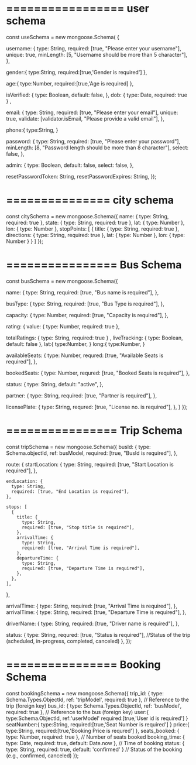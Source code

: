 =================
user schema
=================

const useSchema = new mongoose.Schema( {

username: {
type: String,
required: [true, "Please enter your username"],
unique: true,
minLength: [5, "Username should be more than 5 character"],
},

gender:{
type:String,
required:[true,'Gender is required']
},

age:{
type:Number,
required:[true,'Age is required]
},

isVerified: {
type: Boolean,
default: false,
},
dob: {
type: Date,
required: true
}
,

email: {
type: String,
required: [true, "Please enter your email"],
unique: true,
validate: [validator.isEmail, "Please provide a valid email"],
},

phone:{
type:String,
}

password: {
type: String,
required: [true, "Please enter your password"],
minLength: [8, "Password length should be more than 8 character"],
select: false,
},

admin: {
type: Boolean,
default: false,
select: false,
},

resetPasswordToken: String,
resetPasswordExpires: String,
});

===============
city schema
===============
const citySchema = new mongoose.Schema({
name: {
type: String,
required: true
},
state: {
type: String,
required: true
},
lat: {
type: Number
},
lon: {
type: Number
},
stopPoints: [
{
title: {
type: String,
required: true
},
directions: {
type: String,
required: true
},
lat: {
type: Number
},
lon: {
type: Number
}
}
]
});

================
Bus Schema
================
const busSchema = new mongoose.Schema({

name: {
type: String,
required: [true, "Bus name is required"],
},

busType: {
type: String,
required: [true, "Bus Type is required"],
},

capacity: {
type: Number,
required: [true, "Capacity is required"],
},

rating: {
value: {
type: Number,
required: true
},

totalRatings: {
type: String,
required: true
}
,
liveTracking: {
type: Boolean,
default: false
},
lat:{
type:Number,
}
long:{
type:Number,
}

availableSeats: {
type: Number,
requred: [true, "Available Seats is required"],
},

bookedSeats: {
type: Number,
requred: [true, "Booked Seats is required"],
},

status: {
type: String,
default: "active",
},

partner: {
type: String,
required: [true, "Partner is required"],
},

licensePlate: {
type: String,
requred: [true, "License no. is required"],
},
}
});

================
Trip Schema
================
const tripSchema = new mongoose.Schema({
busId: {
type: Schema.objectId,
ref: busModel,
required: [true, "BusId is required"],
},

route: {
startLocation: {
type: String,
required: [true, "Start Location is required"],
},

    endLocation: {
      type: String,
      required: [true, "End Location is required"],
    },

    stops: [
      {
        title: {
          type: String,
          required: [true, "Stop title is required"],
        },
        arrivalTime: {
          type: String,
          required: [true, "Arrival Time is required"],
        },
        departureTime: {
          type: String,
          required: [true, "Departure Time is required"],
        },
      },
    ],

},

arrivalTime: {
type: String,
required: [true, "Arrival Time is required"],
},
arrivalTime: {
type: String,
required: [true, "Departure Time is required"],
},

driverName: {
type: String,
required: [true, "Driver name is required"],
},

status: {
type: String,
requred: [true, "Status is required"], //Status of the trip (scheduled, in-progress, completed, canceled)
},
});

================
Booking Schema
================
const bookingSchema = new mongoose.Schema({
trip_id: { type: Schema.Types.ObjectId, ref: 'tripModel', required: true }, // Reference to the trip (foreign key)
bus_id: { type: Schema.Types.ObjectId, ref: 'busModel', required: true }, // Reference to the bus (foreign key)
user:{
type:Schema.ObjectId,
ref:'userModel'
required:[true,'User id is required']
}
seatNumber:{
type:String,
required:[true,'Seat Number is required']
}
price:{
type:String,
required:[true,'Booking Price is requred']
},
seats_booked: { type: Number, required: true }, // Number of seats booked
booking_time: { type: Date, required: true, default: Date.now }, // Time of booking
status: { type: String, required: true, default: 'confirmed' } // Status of the booking (e.g., confirmed, canceled)
});
